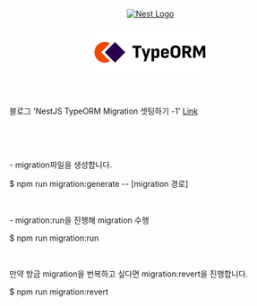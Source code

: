<p align="center">
  <a href="http://nestjs.com/" target="blank"><img src="https://nestjs.com/img/logo-small.svg" width="200" alt="Nest Logo" /></a>
</p>
<p align="center">
  <a href="https://typeorm.io/" target="blank"><img src="https://raw.githubusercontent.com/typeorm/typeorm/master/resources/logo_big.png" width="200" alt="Nest Logo" /></a>

<p><br /><p>
<p>블로그 'NestJS TypeORM Migration 셋팅하기 -1' <a href='https://engineeringshw.blogspot.com/2023/04/nestjs-typeorm-migration-1.html
'>Link</a></p>

<p><br /><p>
<p><br /><p>
<p>- migration파일을 생성합니다.</p>
<p>$ npm run migration:generate -- [migration 경로]</p>
<p><br /><p>
<p>-  migration:run을 진행해 migration 수행</p>
<p>$ npm run migration:run</p>
<p><br /><p>
<p>만약 방금 migration을 번복하고 싶다면 migration:revert을 진행합니다.</p>
<p>$ npm run migration:revert</p>
